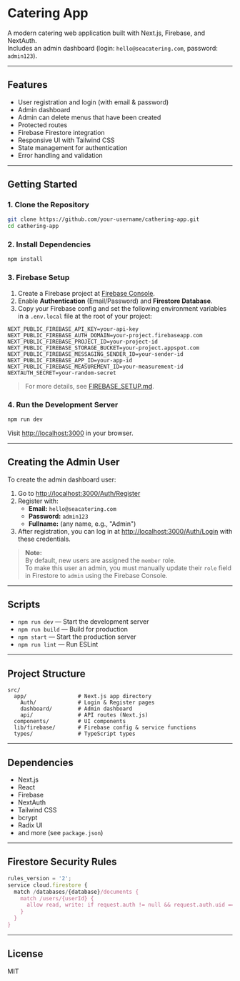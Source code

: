 # Catering App

A modern catering web application built with Next.js, Firebase, and NextAuth.  
Includes an admin dashboard (login: `hello@seacatering.com`, password: `admin123`).

---

## Features

- User registration and login (with email & password)
- Admin dashboard
- Admin can delete menus that have been created
- Protected routes
- Firebase Firestore integration
- Responsive UI with Tailwind CSS
- State management for authentication
- Error handling and validation

---

## Getting Started

### 1. Clone the Repository

```bash
git clone https://github.com/your-username/cathering-app.git
cd cathering-app
```

### 2. Install Dependencies

```bash
npm install
```

### 3. Firebase Setup

1. Create a Firebase project at [Firebase Console](https://console.firebase.google.com/).
2. Enable **Authentication** (Email/Password) and **Firestore Database**.
3. Copy your Firebase config and set the following environment variables in a `.env.local` file at the root of your project:

```
NEXT_PUBLIC_FIREBASE_API_KEY=your-api-key
NEXT_PUBLIC_FIREBASE_AUTH_DOMAIN=your-project.firebaseapp.com
NEXT_PUBLIC_FIREBASE_PROJECT_ID=your-project-id
NEXT_PUBLIC_FIREBASE_STORAGE_BUCKET=your-project.appspot.com
NEXT_PUBLIC_FIREBASE_MESSAGING_SENDER_ID=your-sender-id
NEXT_PUBLIC_FIREBASE_APP_ID=your-app-id
NEXT_PUBLIC_FIREBASE_MEASUREMENT_ID=your-measurement-id
NEXTAUTH_SECRET=your-random-secret
```

> For more details, see [FIREBASE_SETUP.md](FIREBASE_SETUP.md).

### 4. Run the Development Server

```bash
npm run dev
```

Visit [http://localhost:3000](http://localhost:3000) in your browser.

---

## Creating the Admin User

To create the admin dashboard user:

1. Go to [http://localhost:3000/Auth/Register](http://localhost:3000/Auth/Register)
2. Register with:
   - **Email:** `hello@seacatering.com`
   - **Password:** `admin123`
   - **Fullname:** (any name, e.g., "Admin")
3. After registration, you can log in at [http://localhost:3000/Auth/Login](http://localhost:3000/Auth/Login) with these credentials.

> **Note:**  
> By default, new users are assigned the `member` role.  
> To make this user an admin, you must manually update their `role` field in Firestore to `admin` using the Firebase Console.

---

## Scripts

- `npm run dev` — Start the development server
- `npm run build` — Build for production
- `npm start` — Start the production server
- `npm run lint` — Run ESLint

---

## Project Structure

```
src/
  app/                # Next.js app directory
    Auth/             # Login & Register pages
    dashboard/        # Admin dashboard
    api/              # API routes (Next.js)
  components/         # UI components
  lib/firebase/       # Firebase config & service functions
  types/              # TypeScript types
```

---

## Dependencies

- Next.js
- React
- Firebase
- NextAuth
- Tailwind CSS
- bcrypt
- Radix UI
- and more (see `package.json`)

---

## Firestore Security Rules

```js
rules_version = '2';
service cloud.firestore {
  match /databases/{database}/documents {
    match /users/{userId} {
      allow read, write: if request.auth != null && request.auth.uid == userId;
    }
  }
}
```

---

## License

MIT
